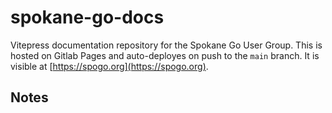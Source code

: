 # spokane-go-docs

Vitepress documentation repository for the Spokane Go User Group. This is hosted on Gitlab Pages and auto-deployes on push to the `main` branch. It is visible at [https://spogo.org](https://spogo.org).

## Notes
